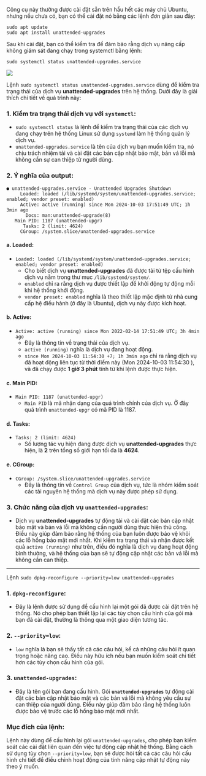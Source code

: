 Công cụ này thường được cài đặt sẵn trên hầu hết các máy chủ Ubuntu, nhưng nếu chưa có, bạn có thể cài đặt nó bằng các lệnh đơn giản sau đây:

```
sudo apt update 
sudo apt install unattended-upgrades
```

Sau khi cài đặt, bạn có thể kiểm tra để đảm bảo rằng dịch vụ nâng cấp không giám sát đang chạy trong systemctl bằng lệnh:

```
sudo systemctl status unattended-upgrades.service
```

![](https://img001.prntscr.com/file/img001/39H39nApQUqGtO-jzT1emw.png)

Lệnh `sudo systemctl status unattended-upgrades.service` dùng để kiểm tra trạng thái của dịch vụ **unattended-upgrades** trên hệ thống. Dưới đây là giải thích chi tiết về quá trình này:

### 1. **Kiểm tra trạng thái dịch vụ với `systemctl`**:
- `sudo systemctl status` là lệnh để kiểm tra trạng thái của các dịch vụ đang chạy trên hệ thống Linux sử dụng `systemd` làm hệ thống quản lý dịch vụ.
- `unattended-upgrades.service` là tên của dịch vụ bạn muốn kiểm tra, nó chịu trách nhiệm tải và cài đặt các bản cập nhật bảo mật, bản vá lỗi mà không cần sự can thiệp từ người dùng.

### 2. **Ý nghĩa của output**:

```
● unattended-upgrades.service - Unattended Upgrades Shutdown
     Loaded: loaded (/lib/systemd/system/unattended-upgrades.service; enabled; vendor preset: enabled)
     Active: active (running) since Mon 2024-10-03 17:51:49 UTC; 1h 3min ago
       Docs: man:unattended-upgrade(8)
   Main PID: 1187 (unattended-upgr)
      Tasks: 2 (limit: 4624)
     CGroup: /system.slice/unattended-upgrades.service
```

#### a. **Loaded**:
- `Loaded: loaded (/lib/systemd/system/unattended-upgrades.service; enabled; vendor preset: enabled)`
  - Cho biết dịch vụ **unattended-upgrades** đã được tải từ tệp cấu hình dịch vụ nằm trong thư mục `/lib/systemd/system/`. 
  - `enabled` chỉ ra rằng dịch vụ được thiết lập để khởi động tự động mỗi khi hệ thống khởi động.
  - `vendor preset: enabled` nghĩa là theo thiết lập mặc định từ nhà cung cấp hệ điều hành (ở đây là Ubuntu), dịch vụ này được kích hoạt.

#### b. **Active**:
- `Active: active (running) since Mon 2022-02-14 17:51:49 UTC; 3h 4min ago`
  - Đây là thông tin về trạng thái của dịch vụ.
  - `active (running)` nghĩa là dịch vụ đang hoạt động.
  - `since Mon 2024-10-03 11:54:30 +7; 1h 3min ago` chỉ ra rằng dịch vụ đã hoạt động liên tục từ thời điểm này (Mon 2024-10-03 11:54:30 ), và đã chạy được **1 giờ 3 phút** tính từ khi lệnh được thực hiện.

#### c. **Main PID**:
- `Main PID: 1187 (unattended-upgr)`
  - `Main PID` là mã nhận dạng của quá trình chính của dịch vụ. Ở đây quá trình `unattended-upgr` có mã PID là 1187.
  
#### d. **Tasks**:
- `Tasks: 2 (limit: 4624)`
  - Số lượng tác vụ hiện đang được dịch vụ **unattended-upgrades** thực hiện, là **2** trên tổng số giới hạn tối đa là **4624**.

#### e. **CGroup**:
- `CGroup: /system.slice/unattended-upgrades.service`
  - Đây là thông tin về `Control Group` của dịch vụ, tức là nhóm kiểm soát các tài nguyên hệ thống mà dịch vụ này được phép sử dụng.

### 3. **Chức năng của dịch vụ `unattended-upgrades`**:
- Dịch vụ **unattended-upgrades** tự động tải và cài đặt các bản cập nhật bảo mật và bản vá lỗi mà không cần người dùng thực hiện thủ công. Điều này giúp đảm bảo rằng hệ thống của bạn luôn được bảo vệ khỏi các lỗ hổng bảo mật mới nhất.
Khi kiểm tra trạng thái và nhận được kết quả `active (running)` như trên, điều đó nghĩa là dịch vụ đang hoạt động bình thường, và hệ thống của bạn sẽ tự động cập nhật các bản vá lỗi mà không cần can thiệp.

---
Lệnh `sudo dpkg-reconfigure --priority=low unattended-upgrades` 


### 1. **`dpkg-reconfigure`**:
   - Đây là lệnh được sử dụng để cấu hình lại một gói đã được cài đặt trên hệ thống. Nó cho phép bạn thiết lập lại các tùy chọn cấu hình của gói mà bạn đã cài đặt, thường là thông qua một giao diện tương tác.

### 2. **`--priority=low`**:

   - `low` nghĩa là bạn sẽ thấy tất cả các câu hỏi, kể cả những câu hỏi ít quan trọng hoặc nâng cao. Điều này hữu ích nếu bạn muốn kiểm soát chi tiết hơn các tùy chọn cấu hình của gói.

### 3. **`unattended-upgrades`**:
   - Đây là tên gói bạn đang cấu hình. Gói **`unattended-upgrades`** tự động cài đặt các bản cập nhật bảo mật và các bản vá lỗi mà không yêu cầu sự can thiệp của người dùng. Điều này giúp đảm bảo rằng hệ thống luôn được bảo vệ trước các lỗ hổng bảo mật mới nhất.

### Mục đích của lệnh:
Lệnh này dùng để cấu hình lại gói `unattended-upgrades`, cho phép bạn kiểm soát các cài đặt liên quan đến việc tự động cập nhật hệ thống. Bằng cách sử dụng tùy chọn `--priority=low`, bạn sẽ được hỏi tất cả các câu hỏi cấu hình chi tiết để điều chỉnh hoạt động của tính năng cập nhật tự động này theo ý muốn.

